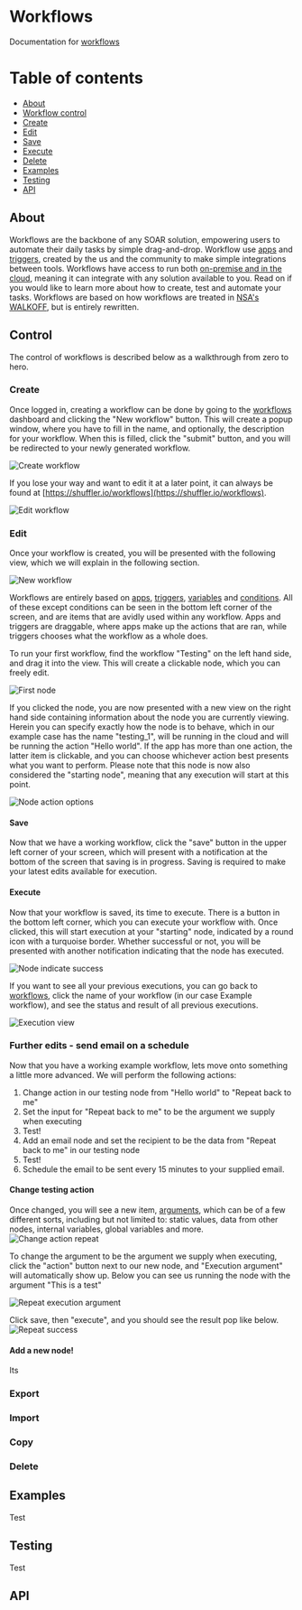 # Workflows
Documentation for [workflows](https://shuffler.io/workflows)

# Table of contents
* [About](#about)
* [Workflow control](#control)
* [Create](#create)
* [Edit](#edit)
* [Save](#save)
* [Execute](#execute)
* [Delete](#delete)
* [Examples](#examples)
* [Testing](#testing)
* [API](#api)


## About
Workflows are the backbone of any SOAR solution, empowering users to automate their daily tasks by simple drag-and-drop. Workflow use [apps](https://shuffler.io/docs/apps) and [triggers](https://shuffler.io/docs/triggers), created by the us and the community to make simple integrations between tools. Workflows have access to run both [on-premise and in the cloud](/docs/hybrid), meaning it can integrate with any solution available to you. Read on if you would like to learn more about how to create, test and automate your tasks. Workflows are based on how workflows are treated in [NSA's WALKOFF](https://github.com/nsacyber/WALKOFF), but is entirely rewritten.

## Control
The control of workflows is described below as a walkthrough from zero to hero.

### Create
Once logged in, creating a workflow can be done by going to the [workflows](https://shuffler.io/workflows) dashboard and clicking the "New workflow" button. This will create a popup window, where you have to fill in the name, and optionally, the description for your workflow. When this is filled, click the "submit" button, and you will be redirected to your newly generated workflow. 

![Create workflow](https://github.com/frikky/shuffle-docs/blob/master/assets/create-workflow.png)

If you lose your way and want to edit it at a later point, it can always be found at [https://shuffler.io/workflows](https://shuffler.io/workflows).

![Edit workflow](https://github.com/frikky/shuffle-docs/blob/master/assets/edit-workflow.png)

### Edit
Once your workflow is created, you will be presented with the following view, which we will explain in the following section. 

![New workflow](https://github.com/frikky/shuffle-docs/blob/master/assets/new-workflow.png)

Workflows are entirely based on [apps](https://shuffler.io/docs/apps), [triggers](https://shuffler.io/docs/triggers), [variables](https://shuffler.io/docs/variables) and [conditions](https://shuffler.io/docs/conditions). All of these except conditions can be seen in the bottom left corner of the screen, and are items that are avidly used within any workflow. Apps and triggers are draggable, where apps make up the actions that are ran, while triggers chooses what the workflow as a whole does. 

To run your first workflow, find the workflow "Testing" on the left hand side, and drag it into the view. This will create a clickable node, which you can freely edit.  

![First node](https://github.com/frikky/shuffle-docs/blob/master/assets/first-node.png)

If you clicked the node, you are now presented with a new view on the right hand side containing information about the node you are currently viewing. Herein you can specify exactly how the node is to behave, which in our example case has the name "testing_1", will be running in the cloud and will be running the action "Hello world". If the app has more than one action, the latter item is clickable, and you can choose whichever action best presents what you want to perform. Please note that this node is now also considered the "starting node", meaning that any execution will start at this point.

![Node action options](https://github.com/frikky/shuffle-docs/blob/master/assets/node-action-options.png)

#### Save 
Now that we have a working workflow, click the "save" button in the upper left corner of your screen, which will present with a notification at the bottom of the screen that saving is in progress. Saving is required to make your latest edits available for execution.

#### Execute
Now that your workflow is saved, its time to execute. There is a button in the bottom left corner, which you can execute your workflow with. Once clicked, this will start execution at your "starting" node, indicated by a round icon with a turquoise border. Whether successful or not, you will be presented with another notification indicating that the node has executed.

![Node indicate success](https://github.com/frikky/shuffle-docs/blob/master/assets/node-indicate-success.png)

If you want to see all your previous executions, you can go back to [workflows](https://shuffler.io/workflows), click the name of your workflow (in our case Example workflow), and see the status and result of all previous executions.

![Execution view](https://github.com/frikky/shuffle-docs/blob/master/assets/execution-view.png)

### Further edits - send email on a schedule
Now that you have a working example workflow, lets move onto something a little more advanced. We will perform the following actions:
1. Change action in our testing node from "Hello world" to "Repeat back to me" 
2. Set the input for "Repeat back to me" to be the argument we supply when executing
3. Test!
4. Add an email node and set the recipient to be the data from "Repeat back to me" in our testing node
5. Test!
6. Schedule the email to be sent every 15 minutes to your supplied email.

#### Change testing action 
Once changed, you will see a new item, [arguments](https://shuffler.io/docs/argument), which can be of a few different sorts, including but not limited to: static values, data from other nodes, internal variables, global variables and more. 
![Change action repeat](https://github.com/frikky/shuffle-docs/blob/master/assets/change-action-repeat.png)

To change the argument to be the argument we supply when executing, click the "action" button next to our new node, and "Execution argument" will automatically show up. Below you can see us running the node with the argument "This is a test" 

![Repeat execution argument](https://github.com/frikky/shuffle-docs/blob/master/assets/repeat-execution-arg.png)

Click save, then "execute", and you should see the result pop like below.
![Repeat success](https://github.com/frikky/shuffle-docs/blob/master/assets/repeat-success.png)

#### Add a new node!
Its 

### Export 
### Import 
### Copy 
### Delete

## Examples
Test

## Testing
Test

## API

